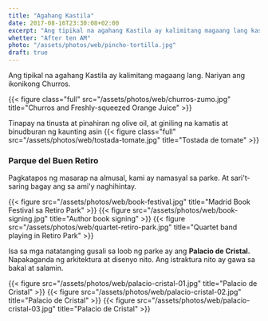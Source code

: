 ```yaml
---
title: "Agahang Kastila"
date: 2017-08-16T23:30:08+02:00
excerpt: "Ang tipikal na agahang Kastila ay kalimitang magaang lang kasama ng kape kadalasan o tsaa"
whetter: "After ten AM"
photo: "/assets/photos/web/pincho-tortilla.jpg"
draft: true
---
```


Ang tipikal na agahang Kastila ay kalimitang magaang lang. Nariyan ang ikonikong Churros. 

{{< figure class="full" src="/assets/photos/web/churros-zumo.jpg" title="Churros and Freshly-squeezed Orange Juice" >}}

Tinapay na tinusta at pinahiran ng olive oil, at giniling na kamatis at binudburan ng kaunting asin
{{< figure class="full" src="/assets/photos/web/tostada-tomate.jpg" title="Tostada de tomate" >}}

### Parque del Buen Retiro

Pagkatapos ng masarap na almusal, kami ay namasyal sa parke. At sari't-saring bagay ang sa ami'y naghihintay.

<div class="photo-panel p2p1">
{{< figure src="/assets/photos/web/book-festival.jpg" title="Madrid Book Festival sa Retiro Park" >}}
{{< figure src="/assets/photos/web/book-signing.jpg" title="Author book signing" >}}
{{< figure src="/assets/photos/web/quartet-retiro-park.jpg" title="Quartet band playing in Retiro Park" >}}
</div>

Isa sa mga natatanging gusali sa loob ng parke ay ang **Palacio de Cristal.** Napakaganda ng arkitektura at disenyo nito. Ang istraktura nito ay gawa sa bakal at salamin.

<div class="photo-panel p1p2">
{{< figure src="/assets/photos/web/palacio-cristal-01.jpg" title="Palacio de Cristal" >}}
{{< figure src="/assets/photos/web/palacio-cristal-02.jpg" title="Palacio de Cristal" >}}
{{< figure src="/assets/photos/web/palacio-cristal-03.jpg" title="Palacio de Cristal" >}}
</div>


